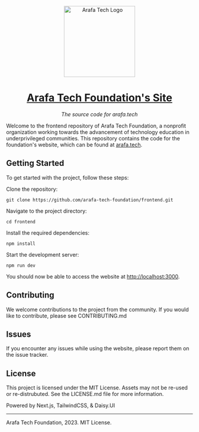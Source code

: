 <p align="center"><img width="192" alt="Arafa Tech Logo" src="https://arafa.tech/logos/main.png"></p>
<h1 align="center"><a href="https://hackclub.com/">Arafa Tech Foundation's Site</a></h1>
<p align="center"><i>The source code for arafa.tech</i></p>

Welcome to the frontend repository of Arafa Tech Foundation, a nonprofit organization working towards the advancement of technology education in underprivileged communities. This repository contains the code for the foundation's website, which can be found at [arafa.tech](https://arafa.tech).

## Getting Started

To get started with the project, follow these steps:

Clone the repository:

```git clone https://github.com/arafa-tech-foundation/frontend.git```

Navigate to the project directory:

```cd frontend```

Install the required dependencies:

```npm install```

Start the development server:

```npm run dev```

You should now be able to access the website at <http://localhost:3000>.

## Contributing

We welcome contributions to the project from the community. If you would like to contribute, please see CONTRIBUTING.md

## Issues

If you encounter any issues while using the website, please report them on the issue tracker.

## License

This project is licensed under the MIT License. Assets may not be re-used or re-distrubuted. See the LICENSE.md file for more information.

Powered by Next.js, TailwindCSS, & Daisy.UI

---

Arafa Tech Foundation, 2023. MIT License.
